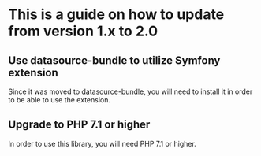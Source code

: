 # This is a guide on how to update from version 1.x to 2.0

## Use datasource-bundle to utilize Symfony extension

Since it was moved to [datasource-bundle](https://github.com/fsi-open/datasource-bundle),
you will need to install it in order to be able to use the extension.

## Upgrade to PHP 7.1 or higher

In order to use this library, you will need PHP 7.1 or higher.
